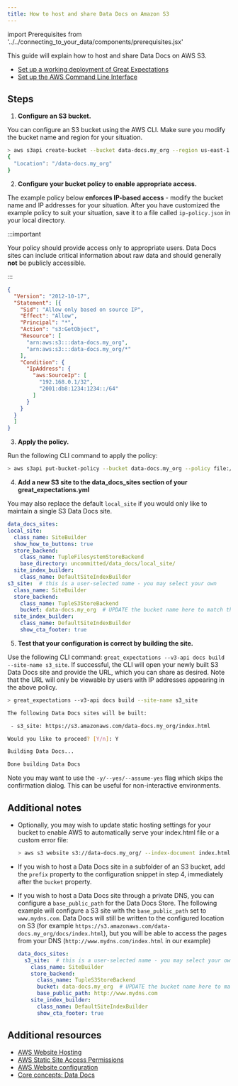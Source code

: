 ```yaml
---
title: How to host and share Data Docs on Amazon S3
---
```

import Prerequisites from '../../connecting_to_your_data/components/prerequisites.jsx'

This guide will explain how to host and share Data Docs on AWS S3.

<Prerequisites>

- [Set up a working deployment of Great Expectations](../../../tutorials/getting_started/intro.md)
- [Set up the AWS Command Line Interface](https://aws.amazon.com/cli/)

</Prerequisites>

Steps
-----

1. **Configure an S3 bucket.**

  You can configure an S3 bucket using the AWS CLI. Make sure you modify the bucket name and region for your situation.

  ```bash
> aws s3api create-bucket --bucket data-docs.my_org --region us-east-1
{
    "Location": "/data-docs.my_org"
}
  ```

2. **Configure your bucket policy to enable appropriate access.**

  The example policy below **enforces IP-based access** - modify the bucket name and IP addresses for your situation. After you have customized the example policy to suit your situation, save it to a file called ``ip-policy.json`` in your local directory.

  :::important

  Your policy should provide access only to appropriate users. Data Docs sites can include critical information about raw data and should generally **not** be publicly accessible.

  :::

  ```json
  {
    "Version": "2012-10-17",
    "Statement": [{
      "Sid": "Allow only based on source IP",
      "Effect": "Allow",
      "Principal": "*",
      "Action": "s3:GetObject",
      "Resource": [
        "arn:aws:s3:::data-docs.my_org",
        "arn:aws:s3:::data-docs.my_org/*"
      ],
      "Condition": {
        "IpAddress": {
          "aws:SourceIp": [
            "192.168.0.1/32",
            "2001:db8:1234:1234::/64"
          ]
        }
      }
    }
    ]
  }
  ```

3. **Apply the policy.**

  Run the following CLI command to apply the policy:

  ```bash
  > aws s3api put-bucket-policy --bucket data-docs.my_org --policy file://ip-policy.json
  ```

4. **Add a new S3 site to the data_docs_sites section of your great_expectations.yml**

  You may also replace the default ``local_site`` if you would only like to maintain a single S3 Data Docs site.

  ```yaml
data_docs_sites:
  local_site:
    class_name: SiteBuilder
    show_how_to_buttons: true
    store_backend:
      class_name: TupleFilesystemStoreBackend
      base_directory: uncommitted/data_docs/local_site/
    site_index_builder:
      class_name: DefaultSiteIndexBuilder
  s3_site:  # this is a user-selected name - you may select your own
    class_name: SiteBuilder
    store_backend:
      class_name: TupleS3StoreBackend
      bucket: data-docs.my_org  # UPDATE the bucket name here to match the bucket you configured above.
    site_index_builder:
      class_name: DefaultSiteIndexBuilder
      show_cta_footer: true
  ```

5. **Test that your configuration is correct by building the site.**

  Use the following CLI command: ``great_expectations --v3-api docs build --site-name s3_site``. If successful, the CLI will open your newly built S3 Data Docs site and provide the URL, which you can share as desired. Note that the URL will only be viewable by users with IP addresses appearing in the above policy.

  ```bash
  > great_expectations --v3-api docs build --site-name s3_site

  The following Data Docs sites will be built:

   - s3_site: https://s3.amazonaws.com/data-docs.my_org/index.html

  Would you like to proceed? [Y/n]: Y

  Building Data Docs...

  Done building Data Docs
  ```  

  Note you may want to use the `-y/--yes/--assume-yes` flag which skips the confirmation dialog.
  This can be useful for non-interactive environments.

Additional notes
----------------

- Optionally, you may wish to update static hosting settings for your bucket to enable AWS to automatically serve your
index.html file or a custom error file:

  ```bash
  > aws s3 website s3://data-docs.my_org/ --index-document index.html
  ```


- If you wish to host a Data Docs site in a subfolder of an S3 bucket, add the ``prefix`` property to the configuration snippet in step 4, immediately after the ``bucket`` property.

- If you wish to host a Data Docs site through a private DNS, you can configure a ``base_public_path`` for the Data Docs Store.  The following example will configure a S3 site with the ``base_public_path`` set to ``www.mydns.com``.  Data Docs will still be written to the configured location on S3 (for example ``https://s3.amazonaws.com/data-docs.my_org/docs/index.html``), but you will be able to access the pages from your DNS (``http://www.mydns.com/index.html`` in our example)

    ```yaml
    data_docs_sites:
      s3_site:  # this is a user-selected name - you may select your own
        class_name: SiteBuilder
        store_backend:
          class_name: TupleS3StoreBackend
          bucket: data-docs.my_org  # UPDATE the bucket name here to match the bucket you configured above.
          base_public_path: http://www.mydns.com
        site_index_builder:
          class_name: DefaultSiteIndexBuilder
          show_cta_footer: true
    ```


Additional resources
--------------------

- [AWS Website Hosting](https://docs.aws.amazon.com/AmazonS3/latest/dev/WebsiteHosting.html)
- [AWS Static Site Access Permissions](https://docs.aws.amazon.com/en_pv/AmazonS3/latest/dev/WebsiteAccessPermissionsReqd.html)
- [AWS Website configuration](https://docs.aws.amazon.com/AmazonS3/latest/dev/HowDoIWebsiteConfiguration.html)
- [Core concepts: Data Docs](../../../reference/data_docs.md)

